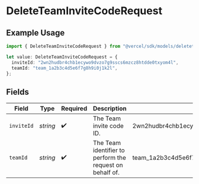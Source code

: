 # DeleteTeamInviteCodeRequest

## Example Usage

```typescript
import { DeleteTeamInviteCodeRequest } from "@vercel/sdk/models/deleteteaminvitecodeop.js";

let value: DeleteTeamInviteCodeRequest = {
  inviteId: "2wn2hudbr4chb1ecywo9dvzo7g9sscs6mzcz8htdde0txyom4l",
  teamId: "team_1a2b3c4d5e6f7g8h9i0j1k2l",
};
```

## Fields

| Field                                                    | Type                                                     | Required                                                 | Description                                              | Example                                                  |
| -------------------------------------------------------- | -------------------------------------------------------- | -------------------------------------------------------- | -------------------------------------------------------- | -------------------------------------------------------- |
| `inviteId`                                               | *string*                                                 | :heavy_check_mark:                                       | The Team invite code ID.                                 | 2wn2hudbr4chb1ecywo9dvzo7g9sscs6mzcz8htdde0txyom4l       |
| `teamId`                                                 | *string*                                                 | :heavy_check_mark:                                       | The Team identifier to perform the request on behalf of. | team_1a2b3c4d5e6f7g8h9i0j1k2l                            |